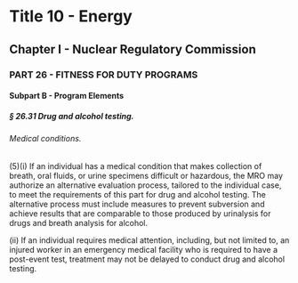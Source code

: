 
# Title 10 - Energy
## Chapter I - Nuclear Regulatory Commission
### PART 26 - FITNESS FOR DUTY PROGRAMS
#### Subpart B - Program Elements
##### § 26.31 Drug and alcohol testing.
###### Medical conditions.

(5)(i) If an individual has a medical condition that makes collection of breath, oral fluids, or urine specimens difficult or hazardous, the MRO may authorize an alternative evaluation process, tailored to the individual case, to meet the requirements of this part for drug and alcohol testing. The alternative process must include measures to prevent subversion and achieve results that are comparable to those produced by urinalysis for drugs and breath analysis for alcohol.

(ii) If an individual requires medical attention, including, but not limited to, an injured worker in an emergency medical facility who is required to have a post-event test, treatment may not be delayed to conduct drug and alcohol testing.
